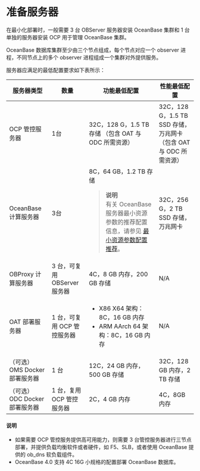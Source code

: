 # 准备服务器

在最小化部署时，一般需要 3 台 OBServer 服务器安装 OceanBase 集群和 1 台单独的服务器安装 OCP 用于管理 OceanBase 集群。

OceanBase 数据库集群至少由三个节点组成，每个节点对应一个 observer 进程，不同节点上的多个 observer 进程组成一个集群对外提供服务。

服务器应满足的最低配置要求如下表所示：

| **服务器类型** |  **数量** |   **功能最低配置** |   **性能最低配置**   |
|----------------|-----------|-------------------|---------------------|
| OCP 管控服务器  | 1台       | 32C，128 G，1.5 TB 存储 （包含 OAT 与 ODC 所需资源）| 32C，128 G，1.5 TB SSD 存储，万兆网卡 （包含 OAT 与 ODC 所需资源） |
| OceanBase 计算服务器      | 3台                   | 8C，64 GB，1.2 TB 存储 <blockquote><b>说明</b></br>有关 OceanBase 服务器最小资源参数的推荐配置信息，请参见 [最小资源参数配置推荐](../../6.basic-database-management/2.configuration-management/6.recommended-configuration-of-minimum-resource-parameters.md)。</blockquote>  | 32C，256 G，2 TB SSD 存储，万兆网卡  |
| OBProxy 计算服务器        | 3 台，可复用 OBServer 服务器 | 4C，8 GB 内存，200 GB 存储   | N/A                         |
| OAT 部署服务器            | 1 台，可复用 OCP 管控服务器    | <ul><li> X86 X64 架构：8C，16 GB 内存</li> <li> ARM AArch 64 架构：8C，16 GB 内存</li></ul>    | N/A    |
| （可选）OMS Docker 部署服务器 | 1 台                  | 12C，24 GB 内存，500 GB  存储| 32C，128 GB 内存，2 TB 存储       |
| （可选）ODC Docker 部署服务器 | 1 台，复用 OCP 管控服务器     | 2C，4 GB 内存             | 4C，8GB 内存                   |

  <main id="notice" type='explain'>
    <h4>说明</h4>
    <ul>
    <li>如果需要 OCP 管控服务提供高可用能力，则需要 3 台管控服务器进行三节点部署，并提供负载均衡软件或者硬件，如 F5、SLB，或者使用 OceanBase 提供的 ob_dns 软负载组件。</li>
    <li>OceanBase 4.0 支持 4C 16G 小规格的配置部署 OceanBase 数据库。</li>
    </ul>
  </main>
